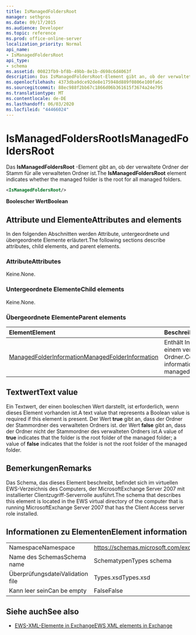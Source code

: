 ```yaml
---
title: IsManagedFoldersRoot
manager: sethgros
ms.date: 09/17/2015
ms.audience: Developer
ms.topic: reference
ms.prod: office-online-server
localization_priority: Normal
api_name:
- IsManagedFoldersRoot
api_type:
- schema
ms.assetid: 00823fb9-bf8b-49bb-8e1b-d698c6d4063f
description: Das IsManagedFoldersRoot-Element gibt an, ob der verwaltete Ordner der Stamm für alle verwalteten Ordner ist.
ms.openlocfilehash: 4373dba9dce92de8e175948d889f0806e100fa6c
ms.sourcegitcommit: 88ec988f2bb67c1866d06b361615f3674a24e795
ms.translationtype: MT
ms.contentlocale: de-DE
ms.lasthandoff: 06/03/2020
ms.locfileid: "44466024"
---
```

# <a name="ismanagedfoldersroot"></a><span data-ttu-id="8260c-103">IsManagedFoldersRoot</span><span class="sxs-lookup"><span data-stu-id="8260c-103">IsManagedFoldersRoot</span></span>

<span data-ttu-id="8260c-104">Das **IsManagedFoldersRoot** -Element gibt an, ob der verwaltete Ordner der Stamm für alle verwalteten Ordner ist.</span><span class="sxs-lookup"><span data-stu-id="8260c-104">The **IsManagedFoldersRoot** element indicates whether the managed folder is the root for all managed folders.</span></span> 
  
```xml
<IsManagedFoldersRoot/>
```

 <span data-ttu-id="8260c-105">**Boolescher Wert**</span><span class="sxs-lookup"><span data-stu-id="8260c-105">**Boolean**</span></span>
## <a name="attributes-and-elements"></a><span data-ttu-id="8260c-106">Attribute und Elemente</span><span class="sxs-lookup"><span data-stu-id="8260c-106">Attributes and elements</span></span>

<span data-ttu-id="8260c-107">In den folgenden Abschnitten werden Attribute, untergeordnete und übergeordnete Elemente erläutert.</span><span class="sxs-lookup"><span data-stu-id="8260c-107">The following sections describe attributes, child elements, and parent elements.</span></span>
  
### <a name="attributes"></a><span data-ttu-id="8260c-108">Attribute</span><span class="sxs-lookup"><span data-stu-id="8260c-108">Attributes</span></span>

<span data-ttu-id="8260c-109">Keine.</span><span class="sxs-lookup"><span data-stu-id="8260c-109">None.</span></span>
  
### <a name="child-elements"></a><span data-ttu-id="8260c-110">Untergeordnete Elemente</span><span class="sxs-lookup"><span data-stu-id="8260c-110">Child elements</span></span>

<span data-ttu-id="8260c-111">Keine.</span><span class="sxs-lookup"><span data-stu-id="8260c-111">None.</span></span>
  
### <a name="parent-elements"></a><span data-ttu-id="8260c-112">Übergeordnete Elemente</span><span class="sxs-lookup"><span data-stu-id="8260c-112">Parent elements</span></span>

|<span data-ttu-id="8260c-113">**Element**</span><span class="sxs-lookup"><span data-stu-id="8260c-113">**Element**</span></span>|<span data-ttu-id="8260c-114">**Beschreibung**</span><span class="sxs-lookup"><span data-stu-id="8260c-114">**Description**</span></span>|
|:-----|:-----|
|[<span data-ttu-id="8260c-115">ManagedFolderInformation</span><span class="sxs-lookup"><span data-stu-id="8260c-115">ManagedFolderInformation</span></span>](managedfolderinformation.md) <br/> |<span data-ttu-id="8260c-116">Enthält Informationen zu einem verwalteten Ordner.</span><span class="sxs-lookup"><span data-stu-id="8260c-116">Contains information about a managed folder.</span></span>  <br/> |
   
## <a name="text-value"></a><span data-ttu-id="8260c-117">Textwert</span><span class="sxs-lookup"><span data-stu-id="8260c-117">Text value</span></span>

<span data-ttu-id="8260c-118">Ein Textwert, der einen booleschen Wert darstellt, ist erforderlich, wenn dieses Element vorhanden ist.</span><span class="sxs-lookup"><span data-stu-id="8260c-118">A text value that represents a Boolean value is required if this element is present.</span></span> <span data-ttu-id="8260c-119">Der Wert **true** gibt an, dass der Ordner der Stammordner des verwalteten Ordners ist. der Wert **false** gibt an, dass der Ordner nicht der Stammordner des verwalteten Ordners ist.</span><span class="sxs-lookup"><span data-stu-id="8260c-119">A value of **true** indicates that the folder is the root folder of the managed folder; a value of **false** indicates that the folder is not the root folder of the managed folder.</span></span> 
  
## <a name="remarks"></a><span data-ttu-id="8260c-120">Bemerkungen</span><span class="sxs-lookup"><span data-stu-id="8260c-120">Remarks</span></span>

<span data-ttu-id="8260c-121">Das Schema, das dieses Element beschreibt, befindet sich im virtuellen EWS-Verzeichnis des Computers, der MicrosoftExchange Server 2007 mit installierter Clientzugriff-Serverrolle ausführt.</span><span class="sxs-lookup"><span data-stu-id="8260c-121">The schema that describes this element is located in the EWS virtual directory of the computer that is running MicrosoftExchange Server 2007 that has the Client Access server role installed.</span></span>
  
## <a name="element-information"></a><span data-ttu-id="8260c-122">Informationen zu Elementen</span><span class="sxs-lookup"><span data-stu-id="8260c-122">Element information</span></span>

|||
|:-----|:-----|
|<span data-ttu-id="8260c-123">Namespace</span><span class="sxs-lookup"><span data-stu-id="8260c-123">Namespace</span></span>  <br/> |https://schemas.microsoft.com/exchange/services/2006/types  <br/> |
|<span data-ttu-id="8260c-124">Name des Schemas</span><span class="sxs-lookup"><span data-stu-id="8260c-124">Schema name</span></span>  <br/> |<span data-ttu-id="8260c-125">Schematypen</span><span class="sxs-lookup"><span data-stu-id="8260c-125">Types schema</span></span>  <br/> |
|<span data-ttu-id="8260c-126">Überprüfungsdatei</span><span class="sxs-lookup"><span data-stu-id="8260c-126">Validation file</span></span>  <br/> |<span data-ttu-id="8260c-127">Types.xsd</span><span class="sxs-lookup"><span data-stu-id="8260c-127">Types.xsd</span></span>  <br/> |
|<span data-ttu-id="8260c-128">Kann leer sein</span><span class="sxs-lookup"><span data-stu-id="8260c-128">Can be empty</span></span>  <br/> |<span data-ttu-id="8260c-129">False</span><span class="sxs-lookup"><span data-stu-id="8260c-129">False</span></span>  <br/> |
   
## <a name="see-also"></a><span data-ttu-id="8260c-130">Siehe auch</span><span class="sxs-lookup"><span data-stu-id="8260c-130">See also</span></span>



- [<span data-ttu-id="8260c-131">EWS-XML-Elemente in Exchange</span><span class="sxs-lookup"><span data-stu-id="8260c-131">EWS XML elements in Exchange</span></span>](ews-xml-elements-in-exchange.md)

